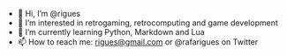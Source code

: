 - 👋 Hi, I’m @rigues
- 👀 I’m interested in retrogaming, retrocomputing and game development
- 🌱 I’m currently learning Python, Markdown and Lua
- 📫 How to reach me: rigues@gmail.com or @rafarigues on Twitter

<!---
rigues/rigues is a ✨ special ✨ repository because its `README.md` (this file) appears on your GitHub profile.
You can click the Preview link to take a look at your changes.
--->
